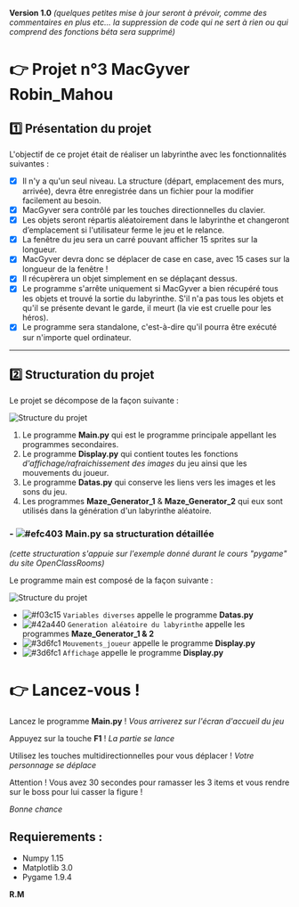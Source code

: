 **Version 1.0**  *(quelques petites mise à jour seront à prévoir, comme des commentaires en plus etc... la suppression de code qui ne sert à rien ou qui comprend des fonctions béta sera supprimé)*

# 👉  Projet n°3 MacGyver Robin_Mahou

## :one: Présentation du projet

L'objectif de ce projet était de réaliser un labyrinthe avec les fonctionnalités suivantes :

- [x] Il n'y a qu'un seul niveau. La structure (départ, emplacement des murs, arrivée), devra être enregistrée dans un fichier pour la modifier facilement au besoin.
- [x] MacGyver sera contrôlé par les touches directionnelles du clavier.
- [x] Les objets seront répartis aléatoirement dans le labyrinthe et changeront d’emplacement si l'utilisateur ferme le jeu et le relance.
- [x] La fenêtre du jeu sera un carré pouvant afficher 15 sprites sur la longueur.
- [x] MacGyver devra donc se déplacer de case en case, avec 15 cases sur la longueur de la fenêtre !
- [x] Il récupèrera un objet simplement en se déplaçant dessus.
- [x] Le programme s'arrête uniquement si MacGyver a bien récupéré tous les objets et trouvé la sortie du labyrinthe. S'il n'a pas tous les objets et qu'il se présente devant le garde, il meurt (la vie est cruelle pour les héros).
- [x] Le programme sera standalone, c'est-à-dire qu'il pourra être exécuté sur n'importe quel ordinateur.

__________________________________


## :two: Structuration du projet

Le projet se décompose de la façon suivante :

![Structure du projet](http://image.noelshack.com/fichiers/2018/45/3/1541582209-projet3ocr.png)

1. Le programme **Main.py** qui est le programme principale appellant les programmes secondaires. 
2. Le programme **Display.py** qui contient toutes les fonctions *d'affichage/rafraichissement des images* du jeu ainsi que les mouvements du joueur.
3. Le programme **Datas.py** qui conserve les liens vers les images et les sons du jeu.
4. Les programmes **Maze_Generator_1** & **Maze_Generator_2** qui eux sont utilisés dans la génération d'un labyrinthe aléatoire.

### - ![#efc403](https://placehold.it/15/efc403/000000?text=+) Main.py sa structuration détaillée
*(cette structuration s'appuie sur l'exemple donné durant le cours "pygame" du site OpenClassRooms)*

Le programme main est composé de la façon suivante : 

![Structure du projet](http://image.noelshack.com/fichiers/2018/45/3/1541584075-projet3ocr2.png)

- ![#f03c15](https://placehold.it/15/f03c15/000000?text=+) `Variables diverses` appelle le programme **Datas.py**
- ![#42a440](https://placehold.it/15/42a440/000000?text=+) `Generation aléatoire du labyrinthe` appelle les programmes **Maze_Generator_1 & 2**
- ![#3d6fc1](https://placehold.it/15/3d6fc1/000000?text=+) `Mouvements_joueur` appelle le programme **Display.py**
- ![#3d6fc1](https://placehold.it/15/3d6fc1/000000?text=+) `Affichage` appelle le programme **Display.py**


            
# 👉 Lancez-vous !

Lancez le programme **Main.py** !
*Vous arriverez sur l'écran d'accueil du jeu*

Appuyez sur la touche **F1** !
*La partie se lance*

Utilisez les touches multidirectionnelles pour vous déplacer !
*Votre personnage se déplace*

Attention ! Vous avez 30 secondes pour ramasser les 3 items et vous rendre sur le boss pour lui casser la figure !

*Bonne chance*

## Requierements :
- Numpy 1.15
- Matplotlib 3.0
- Pygame 1.9.4


**R.M**


